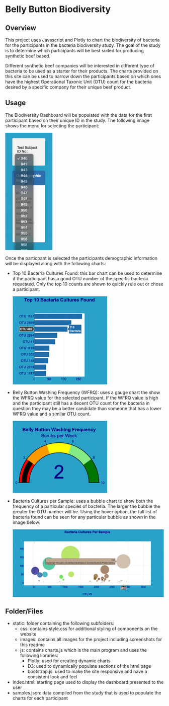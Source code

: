 # Belly Button Biodiversity

## Overview

This project uses Javascript and Plotly to chart the biodiversity of bacteria for the participants in the bacteria biodiversity study. The goal of the study is to determine which participants will be best suited for producing synthetic beef based.

Different synthetic beef companies will be interested in different type of bacteria to be used as a starter for their products. The charts provided on this site can be used to narrow down the participants based on which ones have the highest Operational Taxonic Unit (OTU) count for the bacteria desired by a specific company for their unique beef product.

## Usage

The Biodiversity Dashboard will be populated with the data for the first participant based on their unique ID in the study. The following image shows the menu for selecting the participant:

<img src="./static/images/dropdown_menu.png" alt="dropdown menu" width="150"/>

Once the particpant is selected the participants demographic information will be displayed along with the following charts:

- Top 10 Bacteria Cultures Found: this bar chart can be used to determine if the participant has a good OTU number of the specific bacteria requested. Only the top 10 counts are shown to quickly rule out or chose a participant.

    <img src="./static/images/bar_chart_hover.png" alt="bar chart" width="300"/>

- Belly Button Washing Frequency (WFRQ): uses a gauge chart the show the WFRQ value for the selected participant. If the WFRQ value is high and the participant still has a decent OTU count for the bacteria in question they may be a better candidate than someone that has a lower WFRQ value and a similar OTU count.

    <img src="./static/images/gauge_chart.png" alt="gauge chart" width="300"/>

- Bacteria Cultures per Sample: uses a bubble chart to show both the frequency of a particular species of bacteria. The larger the bubble the greater the OTU number will be. Using the hover option, the full list of bacteria found can be seen for any particular bubble as shown in the image below:

    <img src="./static/images/bubble_chart_hover.png" alt="bar chart" width="600"/>

## Folder/Files

- static: folder containing the following subfolders:
  - css: contains style.css for additional styling of components on the website
  - images: contains all images for the project including screenshots for this readme
  - js: contains charts.js which is the main program and uses the following libraries:
    - Plotly: used for creating dynamic charts
    - D3: used to dynamically populate sections of the html page
    - bootstrap.js: used to make the site responsive and have a consistent look and feel
- index.html: starting page used to display the dashboard presented to the user
- samples.json: data compiled from the study that is used to populate the charts for each participant
